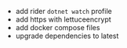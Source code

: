 - add rider `dotnet watch` profile
- add https with lettuceencrypt
- add docker compose files
- upgrade dependencies to latest